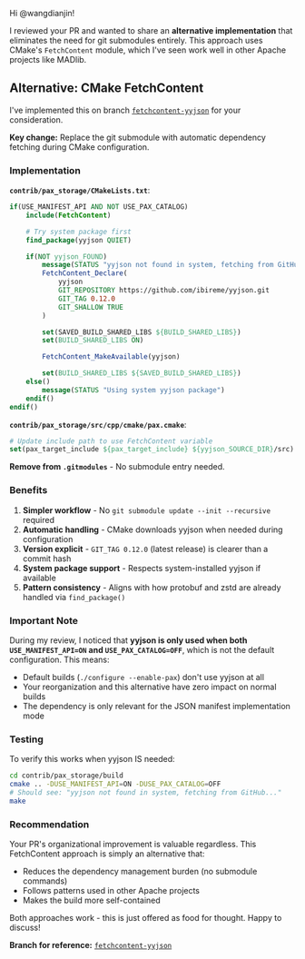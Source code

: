 Hi @wangdianjin!

I reviewed your PR and wanted to share an **alternative implementation** that eliminates the need for git submodules entirely. This approach uses CMake's `FetchContent` module, which I've seen work well in other Apache projects like MADlib.

## Alternative: CMake FetchContent

I've implemented this on branch [`fetchcontent-yyjson`](https://github.com/edespino/cloudberry/tree/fetchcontent-yyjson) for your consideration.

**Key change:** Replace the git submodule with automatic dependency fetching during CMake configuration.

### Implementation

**`contrib/pax_storage/CMakeLists.txt`**:
```cmake
if(USE_MANIFEST_API AND NOT USE_PAX_CATALOG)
    include(FetchContent)

    # Try system package first
    find_package(yyjson QUIET)

    if(NOT yyjson_FOUND)
        message(STATUS "yyjson not found in system, fetching from GitHub...")
        FetchContent_Declare(
            yyjson
            GIT_REPOSITORY https://github.com/ibireme/yyjson.git
            GIT_TAG 0.12.0
            GIT_SHALLOW TRUE
        )

        set(SAVED_BUILD_SHARED_LIBS ${BUILD_SHARED_LIBS})
        set(BUILD_SHARED_LIBS ON)

        FetchContent_MakeAvailable(yyjson)

        set(BUILD_SHARED_LIBS ${SAVED_BUILD_SHARED_LIBS})
    else()
        message(STATUS "Using system yyjson package")
    endif()
endif()
```

**`contrib/pax_storage/src/cpp/cmake/pax.cmake`**:
```cmake
# Update include path to use FetchContent variable
set(pax_target_include ${pax_target_include} ${yyjson_SOURCE_DIR}/src)
```

**Remove from `.gitmodules`** - No submodule entry needed.

### Benefits

1. **Simpler workflow** - No `git submodule update --init --recursive` required
2. **Automatic handling** - CMake downloads yyjson when needed during configuration
3. **Version explicit** - `GIT_TAG 0.12.0` (latest release) is clearer than a commit hash
4. **System package support** - Respects system-installed yyjson if available
5. **Pattern consistency** - Aligns with how protobuf and zstd are already handled via `find_package()`

### Important Note

During my review, I noticed that **yyjson is only used when both `USE_MANIFEST_API=ON` and `USE_PAX_CATALOG=OFF`**, which is not the default configuration. This means:
- Default builds (`./configure --enable-pax`) don't use yyjson at all
- Your reorganization and this alternative have zero impact on normal builds
- The dependency is only relevant for the JSON manifest implementation mode

### Testing

To verify this works when yyjson IS needed:

```bash
cd contrib/pax_storage/build
cmake .. -DUSE_MANIFEST_API=ON -DUSE_PAX_CATALOG=OFF
# Should see: "yyjson not found in system, fetching from GitHub..."
make
```

### Recommendation

Your PR's organizational improvement is valuable regardless. This FetchContent approach is simply an alternative that:
- Reduces the dependency management burden (no submodule commands)
- Follows patterns used in other Apache projects
- Makes the build more self-contained

Both approaches work - this is just offered as food for thought. Happy to discuss!

**Branch for reference:** [`fetchcontent-yyjson`](https://github.com/edespino/cloudberry/tree/fetchcontent-yyjson)
